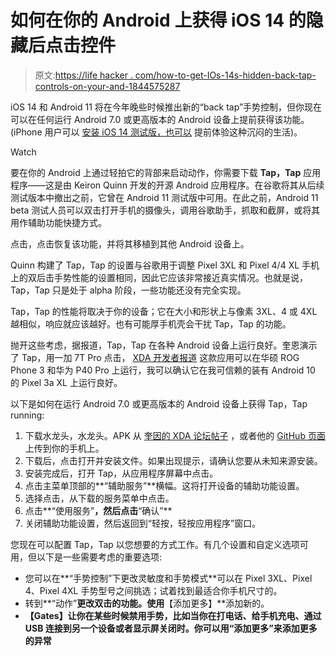 # 如何在你的 Android 上获得 iOS 14 的隐藏后点击控件

> 原文:[https://life hacker . com/how-to-get-IOs-14s-hidden-back-tap-controls-on-your-and-1844575287](https://lifehacker.com/how-to-get-ios-14s-hidden-back-tap-controls-on-your-and-1844575287)

iOS 14 和 Android 11 将在今年晚些时候推出新的“back tap”手势控制，但你现在可以在任何运行 Android 7.0 或更高版本的 Android 设备上提前获得该功能。(iPhone 用户可以 [安装 iOS 14 测试版，也可以](https://lifehacker.com/how-to-launch-iphone-actions-with-a-tap-on-the-back-1844127710) 提前体验这种沉闷的生活)。

Watch

要在你的 Android 上通过轻拍它的背部来启动动作，你需要下载 **Tap，Tap** 应用程序——这是由 Keiron Quinn 开发的开源 Android 应用程序。在谷歌将其从后续测试版本中撤出之前，它曾在 Android 11 测试版中可用。在此之前，Android 11 beta 测试人员可以双击打开手机的摄像头，调用谷歌助手，抓取和截屏，或将其用作辅助功能快捷方式。

点击，点击恢复该功能，并将其移植到其他 Android 设备上。

Quinn 构建了 Tap，Tap 的设置与谷歌用于调整 Pixel 3XL 和 Pixel 4/4 XL 手机上的双后击手势性能的设置相同，因此它应该非常接近真实情况。也就是说，Tap，Tap 只是处于 alpha 阶段，一些功能还没有完全实现。

Tap，Tap 的性能将取决于你的设备；它在大小和形状上与像素 3XL、4 或 4XL 越相似，响应就应该越好。也有可能厚手机壳会干扰 Tap，Tap 的功能。

抛开这些考虑，据报道，Tap，Tap 在各种 Android 设备上运行良好。奎恩演示了 Tap，用一加 7T Pro 点击， [XDA 开发者报道](https://www.xda-developers.com/tap-tap-brings-ios-14-android-11-back-tap-gesture-any-android-device/) 这款应用可以在华硕 ROG Phone 3 和华为 P40 Pro 上运行，我可以确认它在我可信赖的装有 Android 10 的 Pixel 3a XL 上运行良好。

以下是如何在运行 Android 7.0 或更高版本的 Android 设备上获得 Tap，Tap running:

1.  下载水龙头，水龙头。APK 从 [奎因的 XDA 论坛帖子](https://forum.xda-developers.com/android/apps-games/app-tap-tap-double-tap-device-gesture-t4140573) ，或者他的 [GitHub 页面](https://github.com/KieronQuinn/TapTap) 上传到你的手机上。
2.  下载后，点击打开并安装文件。如果出现提示，请确认您要从未知来源安装。
3.  安装完成后，打开 Tap，从应用程序屏幕中点击。
4.  点击主菜单顶部的**“辅助服务”**横幅。这将打开设备的辅助功能设置。
5.  选择点击，从下载的服务菜单中点击。
6.  点击**“使用服务”**，然后点击**“确认”**
7.  关闭辅助功能设置，然后返回到“轻按，轻按应用程序”窗口。

您现在可以配置 Tap，Tap 以您想要的方式工作。有几个设置和自定义选项可用，但以下是一些需要考虑的重要选项:

*   您可以在**“手势控制”下更改灵敏度和手势模式**可以在 Pixel 3XL、Pixel 4、Pixel 4XL 手势型号之间挑选；试着找到最适合你手机尺寸的。
*   转到**“动作”**更改双击的功能。使用**【添加更多】**添加新的。
*   **【Gates】**让你在某些时候禁用手势，比如当你在打电话、给手机充电、通过 USB 连接到另一个设备或者显示屏关闭时。你可以用**“添加更多”来添加更多的异常**